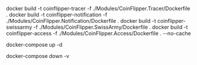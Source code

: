 
docker build -t coinflipper-tracer -f ./Modules/CoinFlipper.Tracer/Dockerfile .
docker build -t coinflipper-notification -f ./Modules/CoinFlipper.Notification/Dockerfile .
docker build -t coinflipper-swissarmy -f ./Modules/CoinFlipper.SwissArmy/Dockerfile .
docker build -t coinflipper-access -f ./Modules/CoinFlipper.Access/Dockerfile .
                --no-cache


docker-compose up 
                    -d

docker-compose down 
                    -v   